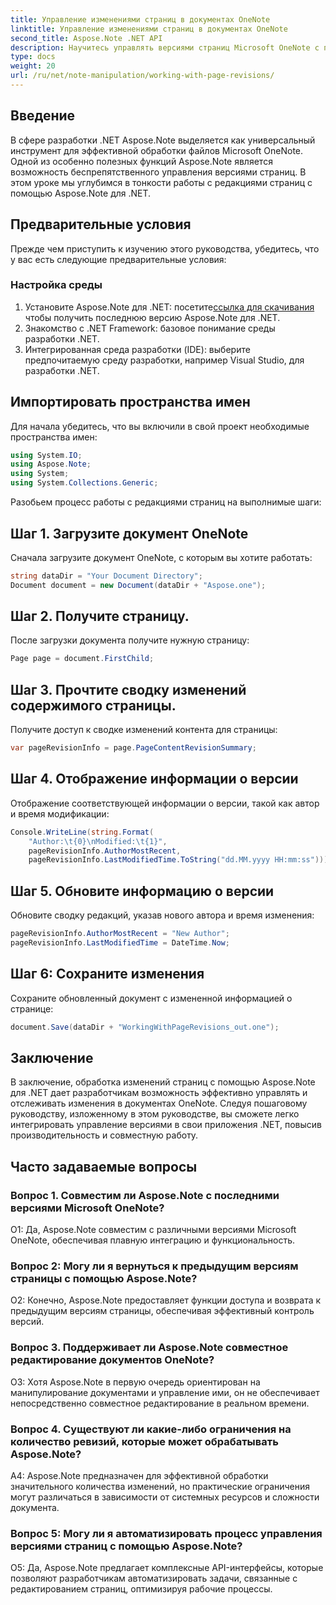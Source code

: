 ```yaml
---
title: Управление изменениями страниц в документах OneNote
linktitle: Управление изменениями страниц в документах OneNote
second_title: Aspose.Note .NET API
description: Научитесь управлять версиями страниц Microsoft OneNote с помощью Aspose.Note. Пошаговое руководство по плавной интеграции и контролю версий в ваших приложениях .NET.
type: docs
weight: 20
url: /ru/net/note-manipulation/working-with-page-revisions/
---
```

## Введение

В сфере разработки .NET Aspose.Note выделяется как универсальный инструмент для эффективной обработки файлов Microsoft OneNote. Одной из особенно полезных функций Aspose.Note является возможность беспрепятственного управления версиями страниц. В этом уроке мы углубимся в тонкости работы с редакциями страниц с помощью Aspose.Note для .NET.

## Предварительные условия

Прежде чем приступить к изучению этого руководства, убедитесь, что у вас есть следующие предварительные условия:

### Настройка среды

1.  Установите Aspose.Note для .NET: посетите[ссылка для скачивания](https://releases.aspose.com/note/net/) чтобы получить последнюю версию Aspose.Note для .NET.
2. Знакомство с .NET Framework: базовое понимание среды разработки .NET.
3. Интегрированная среда разработки (IDE): выберите предпочитаемую среду разработки, например Visual Studio, для разработки .NET.

## Импортировать пространства имен

Для начала убедитесь, что вы включили в свой проект необходимые пространства имен:

```csharp
using System.IO;
using Aspose.Note;
using System;
using System.Collections.Generic;
```

Разобьем процесс работы с редакциями страниц на выполнимые шаги:

## Шаг 1. Загрузите документ OneNote

Сначала загрузите документ OneNote, с которым вы хотите работать:

```csharp
string dataDir = "Your Document Directory";
Document document = new Document(dataDir + "Aspose.one");
```

## Шаг 2. Получите страницу.

После загрузки документа получите нужную страницу:

```csharp
Page page = document.FirstChild;
```

## Шаг 3. Прочтите сводку изменений содержимого страницы.

Получите доступ к сводке изменений контента для страницы:

```csharp
var pageRevisionInfo = page.PageContentRevisionSummary;
```

## Шаг 4. Отображение информации о версии

Отображение соответствующей информации о версии, такой как автор и время модификации:

```csharp
Console.WriteLine(string.Format(
    "Author:\t{0}\nModified:\t{1}",
    pageRevisionInfo.AuthorMostRecent,
    pageRevisionInfo.LastModifiedTime.ToString("dd.MM.yyyy HH:mm:ss")));
```

## Шаг 5. Обновите информацию о версии

Обновите сводку редакций, указав нового автора и время изменения:

```csharp
pageRevisionInfo.AuthorMostRecent = "New Author";
pageRevisionInfo.LastModifiedTime = DateTime.Now;
```

## Шаг 6: Сохраните изменения

Сохраните обновленный документ с измененной информацией о странице:

```csharp
document.Save(dataDir + "WorkingWithPageRevisions_out.one");
```

## Заключение

В заключение, обработка изменений страниц с помощью Aspose.Note для .NET дает разработчикам возможность эффективно управлять и отслеживать изменения в документах OneNote. Следуя пошаговому руководству, изложенному в этом руководстве, вы сможете легко интегрировать управление версиями в свои приложения .NET, повысив производительность и совместную работу.

## Часто задаваемые вопросы

### Вопрос 1. Совместим ли Aspose.Note с последними версиями Microsoft OneNote?

О1: Да, Aspose.Note совместим с различными версиями Microsoft OneNote, обеспечивая плавную интеграцию и функциональность.

### Вопрос 2: Могу ли я вернуться к предыдущим версиям страницы с помощью Aspose.Note?

О2: Конечно, Aspose.Note предоставляет функции доступа и возврата к предыдущим версиям страницы, обеспечивая эффективный контроль версий.

### Вопрос 3. Поддерживает ли Aspose.Note совместное редактирование документов OneNote?

О3: Хотя Aspose.Note в первую очередь ориентирован на манипулирование документами и управление ими, он не обеспечивает непосредственно совместное редактирование в реальном времени.

### Вопрос 4. Существуют ли какие-либо ограничения на количество ревизий, которые может обрабатывать Aspose.Note?

A4: Aspose.Note предназначен для эффективной обработки значительного количества изменений, но практические ограничения могут различаться в зависимости от системных ресурсов и сложности документа.

### Вопрос 5: Могу ли я автоматизировать процесс управления версиями страниц с помощью Aspose.Note?

О5: Да, Aspose.Note предлагает комплексные API-интерфейсы, которые позволяют разработчикам автоматизировать задачи, связанные с редактированием страниц, оптимизируя рабочие процессы.